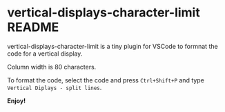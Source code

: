 # vertical-displays-character-limit README

vertical-displays-character-limit is a tiny plugin for VSCode to formnat the code for a vertical display.

Column width is 80 characters.

To format the code, select the code and press `Ctrl+Shift+P` and type `Vertical Diplays - split lines`.

**Enjoy!**
